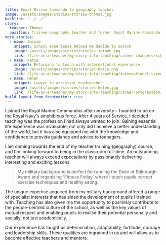 ```yaml
---
title: Royal Marine Commando to geography teacher
image: /assets/images/stories/stories-thomas.jpg
backlink: "../../"
story:
  teacher: Thomas
  position: Trainee geography teacher and former Royal Marine Commando
more_stories:
  - name: Zainab
    snippet: School experience helped me decide to switch
    image: /assets/images/stories/stories-zainab.jpg
    link: /life-as-a-teacher/my-story-into-teaching/career-changers/school-experience-helped-me-decide-to-switch
  - name: Katie
    snippet: Returning to teach with international experience
    image: /assets/images/stories/stories-katie.png
    link: /life-as-a-teacher/my-story-into-teaching/international-career-changers/returning-to-teaching-with-international-experience
  - name: Helen
    snippet: Lawyer to assistant headteacher
    image: /assets/images/stories/stories-helen.jpg
    link: /life-as-a-teacher/my-story-into-teaching/career-progression/lawyer-to-assistant-teacher
build_layout_from_frontmatter: true
---
```


I joined the Royal Marine Commandos after university – I wanted to be on the Royal Navy's amphibious force. After 4 years of Service, I decided teaching was the profession I had always wanted to join. Gaining essential life experience was invaluable; not only did I achieve a better understanding of the world, but it has also equipped me with the knowledge and confidence to provide guidance and advice to teenagers.

I am coming towards the end of my teacher training (geography) course, and I'm looking forward to being in the classroom full-time. An outstanding teacher will always exceed expectations by passionately delivering interesting and exciting lessons.

> My military background is perfect for running the Duke of Edinburgh Award and organising 'Fitness Friday' where I teach pupils correct exercise techniques and healthy eating.

The unique expertise acquired from my military background offered a range of specialist interests that has aided the development of pupils I trained with. Teaching has also given me the opportunity to positively contribute to the people-centred culture of the school, as well as the key values of mutual respect and enabling pupils to realise their potential personally and socially, not just academically.

Our experience has taught us determination, adaptability, fortitude, courage and leadership skills. These qualities are ingrained in us and will allow us to become effective teachers and mentors.
